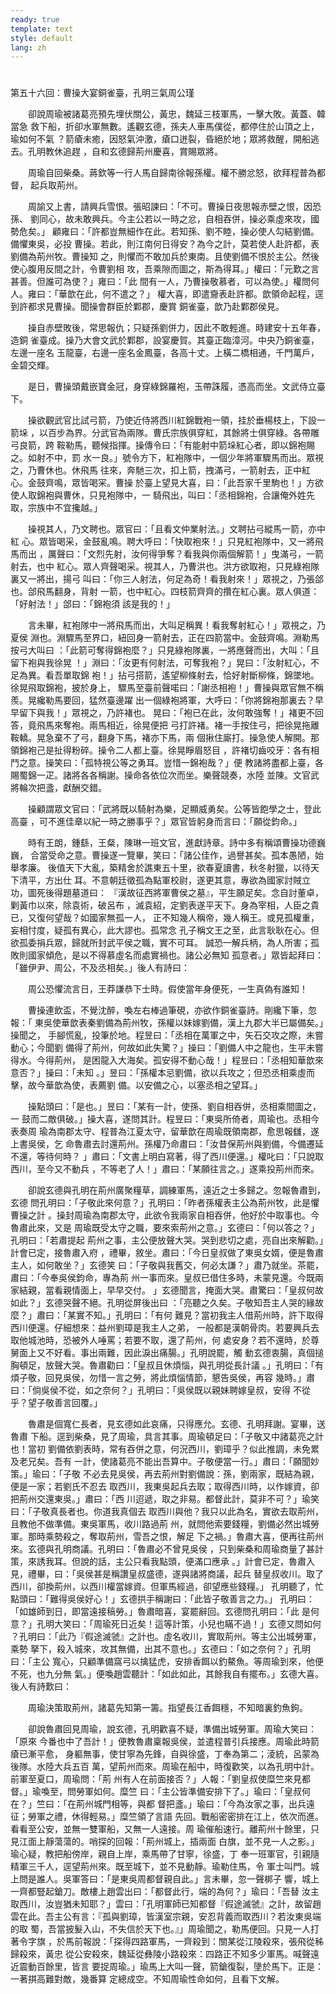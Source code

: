 ```yaml
---
ready: true
template: text
style: default
lang: zh
---
```


# 
第五十六回：曹操大宴銅雀臺，孔明三氣周公瑾

　　卻說周瑜被諸葛亮預先埋伏關公，黃忠，魏延三枝軍馬，一擊大敗。黃蓋、韓當急
救下船，折卻水軍無數。遙觀玄德，孫夫人車馬僕從，都停住於山頂之上，瑜如何不氣
？箭瘡未癒，因怒氣沖激，瘡口迸裂，昏絕於地；眾將救醒，開船逃去。孔明教休追趕
，自和玄德歸荊州慶喜，賞賜眾將。

　　周瑜自回柴桑。蔣欽等一行人馬自歸南徐報孫權。權不勝忿怒，欲拜程普為都督，
起兵取荊州。

　　周諭又上書，請興兵雪恨。張昭諫曰：「不可。曹操日夜思報赤壁之恨，因恐孫、
劉同心，故未敢興兵。今主公若以一時之忿，自相吞併，操必乘虛來攻，國勢危矣。」
顧雍曰：「許都豈無細作在此。若知孫、劉不睦，操必使人勾結劉備。備懼東吳，必投
曹操。若此，則江南何日得安？為今之計，莫若使人赴許都，表劉備為荊州牧。曹操知
之，則懼而不敢加兵於東南。且使劉備不恨於主公。然後使心腹用反間之計，令曹劉相
攻，吾乘隙而圖之，斯為得耳。」權曰：「元歎之言甚善。但誰可為使？」雍曰：「此
間有一人，乃曹操敬慕者，可以為使。」權問何人。雍曰：「華歆在此，何不遣之？」
權大喜，即遣齎表赴許都。歆領命起程，逕到許都求見曹操。聞操會群臣於鄴郡，慶賞
銅雀臺，歆乃赴鄴郡侯見。

　　操自赤壁敗後，常思報仇；只疑孫劉併力，因此不敢輕進。時建安十五年春，造銅
雀臺成。操乃大會文武於鄴郡，設宴慶賀。其臺正臨漳河。中央乃銅雀臺，左邊一座名
玉龍臺，右邊一座名金鳳臺，各高十丈。上橫二橋相通，千門萬戶，金碧交輝。

　　是日，曹操頭戴嵌寶金冠，身穿綠錦羅袍，玉帶誅履，憑高而坐。文武侍立臺下。

　　操欲觀武官比試弓箭，乃使近侍將西川紅錦戰袍一領，挂於垂楊枝上，下設一箭垛
，以百步為界。分武官為兩隊。曹氏宗族俱穿紅，其餘將士俱穿綠。各帶雕弓良箭，跨
鞍勒馬，聽候指揮。操傳令曰：「有能射中箭垛紅心者，即以錦袍賜之。如射不中，罰
水一良。」號令方下，紅袍隊中，一個少年將軍驟馬而出。眾視之，乃曹休也。休飛馬
往來，奔馳三次，扣上箭，拽滿弓，一箭射去，正中紅心。金鼓齊鳴，眾皆喝冞。曹操
於臺上望見大喜，曰：「此吾家千里駒也！」方欲使人取錦袍與曹休，只見袍隊中，一
騎飛出，叫曰：「丞相錦袍，合讓俺外姓先取，宗族中不宜攙越。」

　　操視其人，乃文聘也。眾官曰：「且看文仲業射法。」文聘拈弓縱馬一箭，亦中紅
心。眾皆喝采，金鼓亂鳴。聘大呼曰：「快取袍來！」只見紅袍隊中，又一將飛馬而出
，厲聲曰：「文烈先射，汝何得爭奪？看我與你兩個解箭！」曳滿弓，一箭射去，也中
紅心。眾人齊聲喝采。視其人，乃曹洪也。洪方欲取袍，只見綠袍隊裏又一將出，揚弓
叫曰：「你三人射法，何足為奇！看我射來！」眾視之，乃張郃也。郃飛馬翻身，背射
一箭，也中紅心。四枝箭齊齊的攢在紅心裏。眾人俱道：「好射法！」郃曰：「錦袍須
該是我的！」

　　言未畢，紅袍隊中一將飛馬而出，大叫足稱異！看我奪射紅心！」眾視之，乃夏侯
淵也。淵驟馬至界口，紐回身一箭射去，正在四箭當中。金鼓齊鳴。淵勒馬按弓大叫曰
：「此箭可奪得錦袍麼？」只見綠袍隊裏，一將應聲而出，大叫：「且留下袍與我徐晃
！」淵曰：「汝更有何射法，可奪我袍？」晃曰：「汝射紅心，不足為異。看吾單取錦
袍！」拈弓搭箭，遙望柳條射去，恰好射斷柳條，錦墜地。徐晃飛取錦袍，披於身上，
驟馬至臺前聲喏曰：「謝丞相袍！」曹操與眾官無不稱羨。晃纔勒馬要回，猛然臺邊躍
出一個綠袍將軍，大呼曰：「你將錦袍那裏去？早早留下與我！」眾視之，乃許褚也。
晃曰：「袍已在此，汝何敢強奪！」褚更不回答，竟飛馬來奪袍。兩馬相近，徐晃便把
弓打許褚。褚一手按住弓，把徐晃拖離鞍轎。晃急棄不了弓，翻身下馬，褚亦下馬，兩
個揪住廝打。操急使人解開。那領錦袍己是扯得粉碎。操令二人都上臺。徐晃睜眉怒目
，許褚切齒咬牙：各有相鬥之意。操笑曰：「孤特視公等之勇耳。豈惜一錦袍哉？」便
教諸將盡都上臺，各賜蜀錦一疋。諸將各各稱謝。操命各依位次而坐。樂聲競奏，水陸
並陳。文官武將輪次把盞，獻酬交錯。

　　操顧謂眾文官曰：「武將既以騎射為樂，足顯威勇矣。公等皆飽學之士，登此高臺
，可不進佳章以紀一時之勝事乎？」眾官皆躬身而言曰：「願從鈞命。」

　　時有王朗，鍾繇，王粲，陳琳一班文官，進獻詩章。詩中多有稱頌曹操功德巍巍，
合當受命之意。曹操遂一覽畢，笑曰：「諸公佳作，過譽甚矣。孤本愚陋，始舉孝廉。
後值天下大亂，築精舍於譙東五十里，欲春夏讀書，秋冬射獵，以待天下清平，方出仕
耳。不意朝廷徵孤為點軍校尉，遂更其意，專欲為國家討賊立功，圖死後得題墓道曰：
『漢故征西將軍曹侯之墓』，平生願足矣。念自討董卓，剿黃巾以來，除袁術，破呂布
，滅袁紹，定劉表遂平天下。身為宰相，人臣之貴已，又復何望哉？如國家無孤一人，
正不知幾人稱帝，幾人稱王。或見孤權重，妄相忖度，疑孤有異心，此大謬也。孤常念
孔子稱文王之至，此言耿耿在心。但欲孤委捐兵眾，歸就所封武平侯之職，實不可耳。
誠恐一解兵柄，為人所害；孤敗則國家傾危，是以不得慕虛名而處實禍也。諸公必無知
孤意者。」眾皆起拜曰：「雖伊尹、周公，不及丞相矣。」後人有詩曰：

　　周公恐懼流言日，王莽謙恭下士時。假使當年身便死，一生真偽有誰知！

　　曹操連飲盃，不覺沈醉，喚左右棒過筆硯，亦欲作銅雀臺詩。剛纔下筆，忽報：「
東吳使華歆表秦劉備為荊州牧，孫權以妹嫁劉備，漢上九郡大半已屬備矣。」操聞之，
手腳慌亂，投筆於地。程昱曰：「丞相在萬軍之中，矢石交攻之際，未嘗動心；今聞劉
備得了荊州，何故如此失驚？」操曰：「劉備人中之龍也，生平未嘗得水。今得荊州，
是困龍入大海矣。孤安得不動心哉！」程昱曰：「丞相知華歆來意否？」操曰：「未知
。」昱曰：「孫權本忌劉備，欲以兵攻之；但恐丞相乘虛而擊，故今華歆為使，表薦劉
備。以安備之心，以塞丞相之望耳。」

　　操點頭曰：「是也。」昱曰：「某有一計，使孫、劉自相吞併，丞相乘間圖之，一
鼓而二敵俱破。」操大喜，遂問其計。程昱曰：「東吳所倚者，周瑜也。丞相今表奏周
瑜為南郡太守、程普為江夏太守，留華歆在周瑜既領南郡，愈思報讎，遂上書吳侯，乞
命魯肅去討還荊州。孫權乃命肅曰：「汝昔保荊州與劉備，今備遷延不還，等待何時？
」肅曰：「文書上明白寫著，得了西川便還。」權叱曰：「只說取西川，至今又不動兵
，不等老了人！」肅曰：「某願往言之。」遂乘投荊州而來。

　　卻說玄德與孔明在荊州廣聚糧草，調練軍馬，遠近之士多歸之。忽報魯肅到，玄德
問孔明曰：「子敬此來何意？」孔明曰：「昨者孫權表主公為荊州牧，此是懼曹操之計
。操封周瑜為南郡太守，此欲令我兩家自相吞併，他好於中取事也。今魯肅此來，又是
周瑜既受太守之職，要來索荊州之意。」玄德曰：「何以答之？」孔明曰：「若肅提起
荊州之事，主公便放聲大哭。哭到悲切之處，亮自出來解勸。」計會已定，接魯肅入府
，禮畢，敘坐。肅曰：「今日皇叔做了東吳女婿，便是魯肅主人，如何敢坐？」玄德笑
曰：「子敬與我舊交，何必太謙？」肅乃就坐。茶罷，肅曰：「今奉吳侯鈞命，專為荊
州一事而來。皇叔已借住多時，未蒙見還。今既兩家結親，當看親情面上，早早交付。
」玄德聞言，掩面大哭。肅驚曰：「皇叔何故如此？」玄德哭聲不絕。孔明從屏後出曰
：「亮聽之久矣。子敬知吾主人哭的緣故麼？」肅曰：「某實不知。」孔明曰：「有何
難見？當初我主人借荊州時，許下取得西川便還。仔細想來：益州劉璋是我主人之弟，
一般都是漢朝骨肉。若要興兵去取他城池時，恐被外人唾罵；若要不取，還了荊州，何
處安身？若不還時，於尊舅面上又不好看。事出兩難，因此淚出痛腸。」孔明說罷，觸
動玄德衷腸，真個搥胸頓足，放聲大哭。魯肅勸曰：「皇叔且休煩惱，與孔明從長計議
。」孔明曰：「有煩子敬，回見吳侯，勿惜一言之勞，將此煩惱情節，懇告吳侯，再容
幾時。」肅曰：「倘吳侯不從，如之奈何？」孔明曰：「吳侯既以親妹聘嫁皇叔，安得
不從乎？望子敬善言回覆。」

　　魯肅是個寬仁長者，見玄德如此哀痛，只得應允。玄德、孔明拜謝。宴畢，送魯肅
下船。逕到柴桑，見了周瑜，具言其事。周瑜頓足曰：「子敬又中諸葛亮之計也！當初
劉備依劉表時，常有吞併之意，何況西川，劉璋乎？似此推調，未免累及老兄矣。吾有
一計，使諸葛亮不能出吾算中。子敬便當一行。」肅曰：「願聞妙策。」瑜曰：「子敬
不必去見吳侯，再去荊州對劉備說：孫，劉兩家，既結為親，便是一家；若劉氏不忍去
取西川，我東吳起兵去取；取得西川時，以作嫁資，卻把荊州交還東吳。」肅曰：「西
川迢遞，取之非易。都督此計，莫非不可？」瑜笑曰：「子敬真長者也。你道我真個去
取西川與他？我只以此為名，實欲去取荊州，且教他不做準備。東吳軍馬，收川路過荊
州，就問他索要錢糧，劉備必然出城勞軍。那時乘勢殺之，奪取荊州，雪吾之恨，解足
下之禍。」魯肅大喜，便再往荊州來。玄德與孔明商議。孔明曰：「魯肅必不曾見吳侯
，只到柴桑和周瑜商量了甚計策，來誘我耳。但說的話，主公只看我點頭，便滿口應承
。」計會已定，魯肅入見，禮畢，曰：「吳侯甚是稱讚皇叔盛德，遂與諸將商議，起兵
替皇叔收川。取了西川，卻換荊州，以西川權當嫁資。但軍馬經過，卻望應些錢糧。」
孔明聽了，忙點頭曰：「難得吳侯好心！」玄德拱手稱謝曰：「此皆子敬善言之力。」
孔明曰：「如雄師到日，即當遠接稿勞。」魯肅暗喜，宴罷辭回。玄德問孔明曰：「此
是何意？」孔明大笑曰：「周瑜死日近矣！這等計策，小兒也瞞不過！」玄德又問如何
？孔明曰：「此乃『假途滅虢』之計也。虛名收川，實取荊州。等主公出城勞軍，乘勢
拏下，殺入城來，攻其無備，出其不意也。」玄德曰：「如之奈何？」孔明曰：「主公
寬心，只顧準備窩弓以擒猛虎，安排香餌以釣鰲魚。等周瑜到來，他便不死，也九分無
氣。」便喚趙雲聽計：「如此如此，其餘我自有擺布。」玄德大喜。後人有詩歎曰：

　　周瑜決策取荊州，諸葛先知第一籌。指望長江香餌穩，不知暗裏釣魚鉤。

　　卻說魯肅回見周瑜，說玄德，孔明歡喜不疑，準備出城勞軍。周瑜大笑曰：「原來
今番也中了吾計！」便教魯肅稟報吳侯，並遣程普引兵接應。周瑜此時箭瘡已漸平愈，
身軀無事，使甘寧為先鋒，自與徐盛，丁奉為第二；淩統，呂蒙為後隊。水陸大兵五百
萬，望荊州而來。周瑜在船中，時復歡笑，以為孔明中計。前軍至夏口，周瑜問：「荊
州有人在前面接否？」人報：「劉皇叔使糜竺來見都督。」瑜喚至，問勞軍如何。糜竺
曰：「主公皆準備安排下了。」瑜曰：「皇叔何在？」竺曰：「在荊州城門相等，與都
督把盞。」瑜曰：「今為汝家之事，出兵遠征；勞軍之禮，休得輕易。」糜竺領了言語
先回。戰船密密排在江上，依次而進。看看至公安，並無一雙軍船，又無一人遠接。周
瑜催船速行。離荊州十餘里，只見江面上靜蕩蕩的。哨探的回報：「荊州城上，插兩面
白旗，並不見一人之影。」瑜心疑，教把船傍岸，親自上岸，乘馬帶了甘寧，徐盛，丁
奉一班軍官，引親隨精軍三千人，逕望荊州來。既至城下，並不見動靜。瑜勒住馬，令
軍士叫門。城上問是誰人。吳軍答曰：「是東吳周都督親自此。」言未畢，忽一聲梆子
響，城上一齊都豎起鎗刀。敵樓上趙雲出曰：「都督此行，端的為何？」瑜曰：「吾替
汝主取西川，汝豈猶未知耶？」雲曰：「孔明軍師已知都督『假途滅虢』之計，故留趙
雲在此。吾主公有言：『孤與劉璋，皆漢室宗親，安忍背義而取西川？若汝東吳端的取
蜀，吾當披髮入山，不失信於天下也。』」周瑜聞之，勒馬便回。只見一人打著令字旗
，於馬前報說：「探得四路軍馬，一齊殺到：關某從江陵殺來，張飛從秭歸殺來，黃忠
從公安殺來，魏延從彝陵小路殺來：四路正不知多少軍馬。喊聲遠近震動百餘里，皆言
要捉周瑜。」瑜馬上大叫一聲，箭鎗復裂，墬於馬下。正是：一著掑高難對敵，幾番算
定總成空。不知周瑜性命如何，且看下文解。
